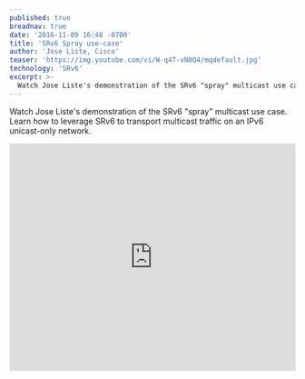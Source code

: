 ```yaml
---
published: true
breadnav: true
date: '2016-11-09 16:48 -0700'
title: 'SRv6 Spray use-case'
author: 'Jose Liste, Cisco'
teaser: 'https://img.youtube.com/vi/W-q4T-vN0Q4/mqdefault.jpg'
technology: 'SRv6'
excerpt: >-
  Watch Jose Liste's demonstration of the SRv6 "spray" multicast use case. Learn how to leverage SRv6 to transport multicast traffic on an IPv6 unicast-only network.
---
```

Watch Jose Liste's demonstration of the SRv6 "spray" multicast use case. Learn how to leverage SRv6 to transport multicast traffic on an IPv6 unicast-only network.

<iframe width="100%" height="400px" src="https://www.youtube.com/embed/W-q4T-vN0Q4" frameborder="0" allowfullscreen></iframe>